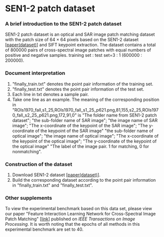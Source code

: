 # SEN1-2 patch dataset   

### A brief introduction to the SEN1-2 patch dataset
SEN1-2 patch dataset is an optical and SAR image patch matching dataset with the patch size of 64 × 64 pixels based on the SEN1-2 dataset [[paper(dataset)](https://www.engineeringvillage.com/app/doc/?docid=cpx_M7ba0a706172513b3723M75c510178163190&pageSize=25&index=2&searchId=f7f4d9d0bf3e488397e590cd9d1aa68c&resultsCount=2&usageZone=resultslist&usageOrigin=searchresults&searchType=Quick)] 
and SIFT keypoint extraction. The dataset contains a total of 800000 pairs of cross-spectral image patches with equal numbers of positive and negative samples. training set : test set=3 : 1 (600000 : 200000).    


### Document interpretation  
1. "finally_train.txt" denotes the point pair information of the training set.   
2. "finally_test.txt" denotes the point pair information of the test set.   
3. Each line in txt denotes a sample pair.   
4. Take one line as an example. The meaning of the corresponding position in "ROIs1970_fall,s1_25,ROIs1970_fall_s1_25_p621.png,81,155,s2_25,ROIs1970_fall_s2_25_p621.png,172,91,0" is 
"The folder name from SEN1-2 patch dataset"; "the sub-folder name of SAR image"; "the image name of SAR image"; "The x-coordinate of the keypoint of the SAR image"; "The y-coordinate of the keypoint of the SAR image" 
"the sub-folder name of optical image"; "the image name of optical image"; "The x-coordinate of the keypoint of the optical image"; "The y-coordinate of the keypoint of the optical image" 
"The label of the image pair. 1 for matching, 0 for nonmatching".    



### Construction of the dataset  
1. Download SEN1-2 dataset [[paper(dataset)](https://www.engineeringvillage.com/app/doc/?docid=cpx_M7ba0a706172513b3723M75c510178163190&pageSize=25&index=2&searchId=f7f4d9d0bf3e488397e590cd9d1aa68c&resultsCount=2&usageZone=resultslist&usageOrigin=searchresults&searchType=Quick)].     
2. Build the corresponding dataset according to the point pair information in "finally_train.txt" and "finally_test.txt".   


### Other supplements
To view the experimental benchmark based on this data set, please view our paper "Feature Interaction Learning Network for Cross-Spectral Image Patch Matching" [[link](https://ieeexplore.ieee.org/document/10251126)] published on *IEEE Transactions on Image Processing*. It is worth noting that the epochs of all methods in this experimental benchmark are set to 40.




   



